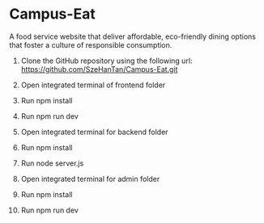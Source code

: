 # Campus-Eat

A food service website that deliver affordable, eco-friendly dining options that foster a culture of responsible consumption.

1. Clone the GitHub repository using the following url:
    https://github.com/SzeHanTan/Campus-Eat.git

2. Open integrated terminal of frontend folder
3. Run npm install
4. Run npm run dev

5. Open integrated terminal for backend folder
6. Run npm install
7. Run node server.js

8. Open integrated terminal for admin folder
9. Run npm install
7. Run npm run dev